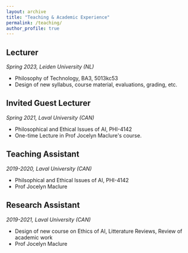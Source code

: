 ```yaml
---
layout: archive
title: "Teaching & Academic Experience"
permalink: /teaching/
author_profile: true
---
```


## Lecturer
*Spring 2023, Leiden University (NL)*
 * Philosophy of Technology, BA3, 5013kc53
 * Design of new syllabus, course material, evaluations, grading, etc.

## Invited Guest Lecturer
*Spring 2021, Laval University (CAN)*
 * Philosophical and Ethical Issues of AI, PHI-4142
 * One-time Lecture in Prof Jocelyn Maclure's course.

## Teaching Assistant
*2019-2020, Laval University (CAN)*
 * Philsophical and Ethical Issues of AI, PHI-4142
 * Prof Jocelyn Maclure

## Research Assistant
*2019-2021, Laval University (CAN)*
 * Design of new course on Ethics of AI, Litterature Reviews, Review of academic work
 * Prof Jocelyn Maclure

